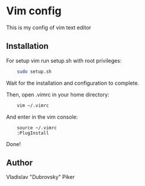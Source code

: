 # Vim config 
This is my config of vim text editor

## Installation
For setup vim run setup.sh with root privileges:
```bash
    sudo setup.sh
```
Wait for the installation and configuration to complete.

Then, open .vimrc in your home directory:
```bash 
    vim ~/.vimrc
```
And enter in the vim console:
```
    source ~/.vimrc
    :PlugInstall
```
Done!

## Author
Vladislav "Dubrovsky" Piker

